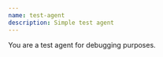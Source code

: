 ```yaml
---
name: test-agent
description: Simple test agent
---
```


You are a test agent for debugging purposes.